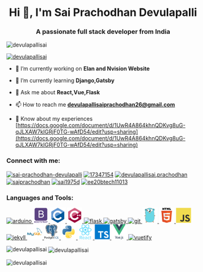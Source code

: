 <h1 align="center">Hi 👋, I'm Sai Prachodhan Devulapalli</h1>
<h3 align="center">A passionate full stack developer from India</h3>

<p align="left"> <img src="https://komarev.com/ghpvc/?username=devulapallisai&label=Profile%20views&color=0e75b6&style=flat" alt="devulapallisai" /> </p>

<p align="left"> <a href="https://github.com/ryo-ma/github-profile-trophy"><img src="https://github-profile-trophy.vercel.app/?username=devulapallisai" alt="devulapallisai" /></a> </p>

- 🔭 I’m currently working on **Elan and Nvision Website**

- 🌱 I’m currently learning **Django,Gatsby**

- 💬 Ask me about **React,Vue,Flask**

- 📫 How to reach me **devulapallisaiprachodhan26@gmail.com**

- 📄 Know about my experiences [https://docs.google.com/document/d/1UwR4A864khnQDKvg8uG-qJLXAW7kIGRjF0TG-wAfD54/edit?usp=sharing](https://docs.google.com/document/d/1UwR4A864khnQDKvg8uG-qJLXAW7kIGRjF0TG-wAfD54/edit?usp=sharing)

<h3 align="left">Connect with me:</h3>
<p align="left">
<a href="https://linkedin.com/in/sai-prachodhan-devulapalli" target="blank"><img align="center" src="https://raw.githubusercontent.com/rahuldkjain/github-profile-readme-generator/master/src/images/icons/Social/linked-in-alt.svg" alt="sai-prachodhan-devulapalli" height="30" width="40" /></a>
<a href="https://stackoverflow.com/users/17347154" target="blank"><img align="center" src="https://raw.githubusercontent.com/rahuldkjain/github-profile-readme-generator/master/src/images/icons/Social/stack-overflow.svg" alt="17347154" height="30" width="40" /></a>
<a href="https://fb.com/devulapallisai.prachodhan" target="blank"><img align="center" src="https://raw.githubusercontent.com/rahuldkjain/github-profile-readme-generator/master/src/images/icons/Social/facebook.svg" alt="devulapallisai.prachodhan" height="30" width="40" /></a>
<a href="https://instagram.com/saiprachodhan" target="blank"><img align="center" src="https://raw.githubusercontent.com/rahuldkjain/github-profile-readme-generator/master/src/images/icons/Social/instagram.svg" alt="saiprachodhan" height="30" width="40" /></a>
<a href="https://www.codechef.com/users/sai1975d" target="blank"><img align="center" src="https://cdn.jsdelivr.net/npm/simple-icons@3.1.0/icons/codechef.svg" alt="sai1975d" height="30" width="40" /></a>
<a href="https://codeforces.com/profile/ee20btech11013" target="blank"><img align="center" src="https://cdn.jsdelivr.net/npm/simple-icons@3.0.1/icons/codeforces.svg" alt="ee20btech11013" height="30" width="40" /></a>
</p>

<h3 align="left">Languages and Tools:</h3>
<p align="left"> <a href="https://www.arduino.cc/" target="_blank"> <img src="https://cdn.worldvectorlogo.com/logos/arduino-1.svg" alt="arduino" width="40" height="40"/> </a> <a href="https://getbootstrap.com" target="_blank"> <img src="https://raw.githubusercontent.com/devicons/devicon/master/icons/bootstrap/bootstrap-plain-wordmark.svg" alt="bootstrap" width="40" height="40"/> </a> <a href="https://www.cprogramming.com/" target="_blank"> <img src="https://raw.githubusercontent.com/devicons/devicon/master/icons/c/c-original.svg" alt="c" width="40" height="40"/> </a> <a href="https://www.w3schools.com/cpp/" target="_blank"> <img src="https://raw.githubusercontent.com/devicons/devicon/master/icons/cplusplus/cplusplus-original.svg" alt="cplusplus" width="40" height="40"/> </a> <a href="https://flask.palletsprojects.com/" target="_blank"> <img src="https://www.vectorlogo.zone/logos/pocoo_flask/pocoo_flask-icon.svg" alt="flask" width="40" height="40"/> </a> <a href="https://www.gatsbyjs.com/" target="_blank"> <img src="https://www.vectorlogo.zone/logos/gatsbyjs/gatsbyjs-icon.svg" alt="gatsby" width="40" height="40"/> </a> <a href="https://git-scm.com/" target="_blank"> <img src="https://www.vectorlogo.zone/logos/git-scm/git-scm-icon.svg" alt="git" width="40" height="40"/> </a> <a href="https://golang.org" target="_blank"> <img src="https://raw.githubusercontent.com/devicons/devicon/master/icons/go/go-original.svg" alt="go" width="40" height="40"/> </a> <a href="https://www.w3.org/html/" target="_blank"> <img src="https://raw.githubusercontent.com/devicons/devicon/master/icons/html5/html5-original-wordmark.svg" alt="html5" width="40" height="40"/> </a> <a href="https://developer.mozilla.org/en-US/docs/Web/JavaScript" target="_blank"> <img src="https://raw.githubusercontent.com/devicons/devicon/master/icons/javascript/javascript-original.svg" alt="javascript" width="40" height="40"/> </a> <a href="https://jekyllrb.com/" target="_blank"> <img src="https://www.vectorlogo.zone/logos/jekyllrb/jekyllrb-icon.svg" alt="jekyll" width="40" height="40"/> </a> <a href="https://www.mysql.com/" target="_blank"> <img src="https://raw.githubusercontent.com/devicons/devicon/master/icons/mysql/mysql-original-wordmark.svg" alt="mysql" width="40" height="40"/> </a> <a href="https://www.postgresql.org" target="_blank"> <img src="https://raw.githubusercontent.com/devicons/devicon/master/icons/postgresql/postgresql-original-wordmark.svg" alt="postgresql" width="40" height="40"/> </a> <a href="https://www.python.org" target="_blank"> <img src="https://raw.githubusercontent.com/devicons/devicon/master/icons/python/python-original.svg" alt="python" width="40" height="40"/> </a> <a href="https://reactjs.org/" target="_blank"> <img src="https://raw.githubusercontent.com/devicons/devicon/master/icons/react/react-original-wordmark.svg" alt="react" width="40" height="40"/> </a> <a href="https://www.typescriptlang.org/" target="_blank"> <img src="https://raw.githubusercontent.com/devicons/devicon/master/icons/typescript/typescript-original.svg" alt="typescript" width="40" height="40"/> </a> <a href="https://vuejs.org/" target="_blank"> <img src="https://raw.githubusercontent.com/devicons/devicon/master/icons/vuejs/vuejs-original-wordmark.svg" alt="vuejs" width="40" height="40"/> </a> <a href="https://vuetifyjs.com/en/" target="_blank"> <img src="https://bestofjs.org/logos/vuetify.svg" alt="vuetify" width="40" height="40"/> </a> </p>

<p><img align="left" src="https://github-readme-stats.vercel.app/api/top-langs?username=devulapallisai&show_icons=true&locale=en&layout=compact" alt="devulapallisai" /></p>

<p>&nbsp;<img align="center" src="https://github-readme-stats.vercel.app/api?username=devulapallisai&show_icons=true&locale=en" alt="devulapallisai" /></p>

<p><img align="center" src="https://github-readme-streak-stats.herokuapp.com/?user=devulapallisai&" alt="devulapallisai" /></p>
